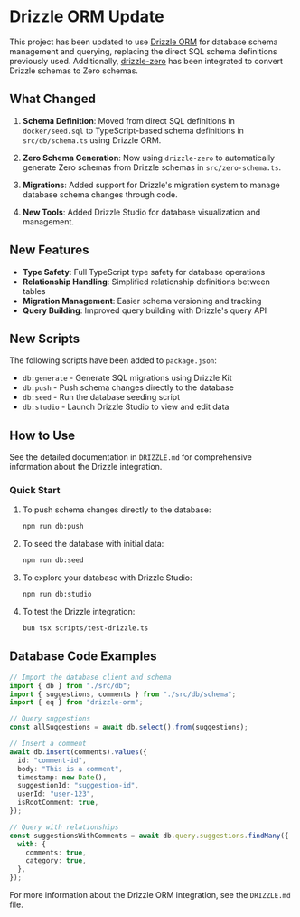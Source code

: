 # Drizzle ORM Update

This project has been updated to use [Drizzle ORM](https://orm.drizzle.team) for database schema management and querying, replacing the direct SQL schema definitions previously used. Additionally, [drizzle-zero](https://github.com/drizzle-team/drizzle-zero) has been integrated to convert Drizzle schemas to Zero schemas.

## What Changed

1. **Schema Definition**: Moved from direct SQL definitions in `docker/seed.sql` to TypeScript-based schema definitions in `src/db/schema.ts` using Drizzle ORM.

2. **Zero Schema Generation**: Now using `drizzle-zero` to automatically generate Zero schemas from Drizzle schemas in `src/zero-schema.ts`.

3. **Migrations**: Added support for Drizzle's migration system to manage database schema changes through code.

4. **New Tools**: Added Drizzle Studio for database visualization and management.

## New Features

- **Type Safety**: Full TypeScript type safety for database operations
- **Relationship Handling**: Simplified relationship definitions between tables
- **Migration Management**: Easier schema versioning and tracking
- **Query Building**: Improved query building with Drizzle's query API

## New Scripts

The following scripts have been added to `package.json`:

- `db:generate` - Generate SQL migrations using Drizzle Kit
- `db:push` - Push schema changes directly to the database
- `db:seed` - Run the database seeding script
- `db:studio` - Launch Drizzle Studio to view and edit data

## How to Use

See the detailed documentation in `DRIZZLE.md` for comprehensive information about the Drizzle integration.

### Quick Start

1. To push schema changes directly to the database:
   ```bash
   npm run db:push
   ```

2. To seed the database with initial data:
   ```bash
   npm run db:seed
   ```

3. To explore your database with Drizzle Studio:
   ```bash
   npm run db:studio
   ```

4. To test the Drizzle integration:
   ```bash
   bun tsx scripts/test-drizzle.ts
   ```

## Database Code Examples

```typescript
// Import the database client and schema
import { db } from "./src/db";
import { suggestions, comments } from "./src/db/schema";
import { eq } from "drizzle-orm";

// Query suggestions
const allSuggestions = await db.select().from(suggestions);

// Insert a comment
await db.insert(comments).values({
  id: "comment-id",
  body: "This is a comment",
  timestamp: new Date(),
  suggestionId: "suggestion-id",
  userId: "user-123",
  isRootComment: true,
});

// Query with relationships
const suggestionsWithComments = await db.query.suggestions.findMany({
  with: {
    comments: true,
    category: true,
  },
});
```

For more information about the Drizzle ORM integration, see the `DRIZZLE.md` file. 